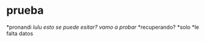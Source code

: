 # prueba
*pronandi
*lulu esto se puede esitar?*
*vamo a probar*
*recuperando?
*solo
*le falta datos
